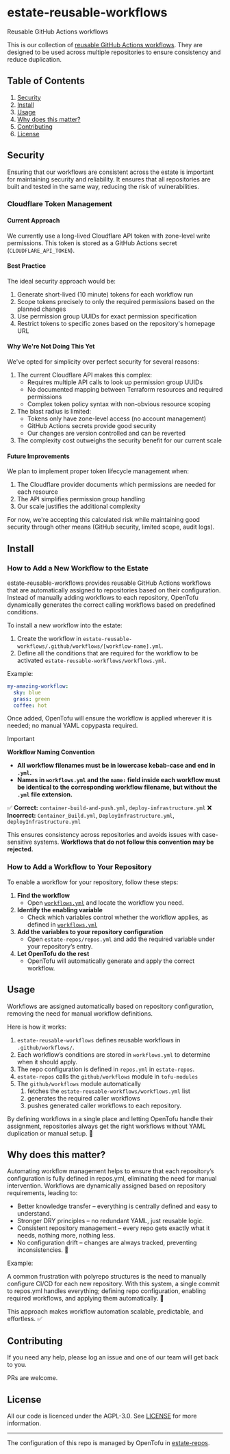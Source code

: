 [//]: # (STANDARD README)
[//]: # (https://github.com/RichardLitt/standard-readme)
[//]: # (----------------------------------------------)
[//]: # (Uncomment optional sections as required)
[//]: # (----------------------------------------------)

[//]: # (Title)
[//]: # (Match repository name)
[//]: # (REQUIRED)

# estate-reusable-workflows

[//]: # (Banner)
[//]: # (OPTIONAL)
[//]: # (Must not have its own title)
[//]: # (Must link to local image in current repository)


[//]: # (Badges)
[//]: # (OPTIONAL)
[//]: # (Must not have its own title)


[//]: # (Short description)
[//]: # (REQUIRED)
[//]: # (An overview of the intentions of this repo)
[//]: # (Must not have its own title)
[//]: # (Must be less than 120 characters)
[//]: # (Must match GitHub's description)

Reusable GitHub Actions workflows

[//]: # (Long Description)
[//]: # (OPTIONAL)
[//]: # (Must not have its own title)
[//]: # (A detailed description of the repo)

This is our collection of [reusable GitHub Actions workflows](https://resources.github.com/learn/pathways/automation/intermediate/create-reusable-workflows-in-github-actions/). They are designed to be used across multiple repositories to ensure consistency and reduce duplication.


## Table of Contents

[//]: # (REQUIRED)
[//]: # (Delete as appropriate)

1. [Security](#security)
1. [Install](#install)
1. [Usage](#usage)
2. [Why does this matter?](#why-does-this-matter-)
1. [Contributing](#contributing)
1. [License](#license)

## Security
[//]: # (OPTIONAL)
[//]: # (May go here if it is important to highlight security concerns.)

Ensuring that our workflows are consistent across the estate is important for maintaining security and reliability.
It ensures that all repositories are built and tested in the same way, reducing the risk of vulnerabilities.

### Cloudflare Token Management

#### Current Approach
We currently use a long-lived Cloudflare API token with zone-level write permissions. This token is stored as a GitHub Actions secret (`CLOUDFLARE_API_TOKEN`).

#### Best Practice
The ideal security approach would be:
1. Generate short-lived (10 minute) tokens for each workflow run
2. Scope tokens precisely to only the required permissions based on the planned changes
3. Use permission group UUIDs for exact permission specification
4. Restrict tokens to specific zones based on the repository's homepage URL

#### Why We're Not Doing This Yet
We've opted for simplicity over perfect security for several reasons:
1. The current Cloudflare API makes this complex:
   - Requires multiple API calls to look up permission group UUIDs
   - No documented mapping between Terraform resources and required permissions
   - Complex token policy syntax with non-obvious resource scoping
2. The blast radius is limited:
   - Tokens only have zone-level access (no account management)
   - GitHub Actions secrets provide good security
   - Our changes are version controlled and can be reverted
3. The complexity cost outweighs the security benefit for our current scale

#### Future Improvements
We plan to implement proper token lifecycle management when:
1. The Cloudflare provider documents which permissions are needed for each resource
2. The API simplifies permission group handling
3. Our scale justifies the additional complexity

For now, we're accepting this calculated risk while maintaining good security through other means (GitHub security, limited scope, audit logs).

[//]: # (## Background)
[//]: # (OPTIONAL)
[//]: # (Explain the motivation and abstract dependencies for this repo)

## Install

[//]: # (Explain how to install the thing.)
[//]: # (OPTIONAL IF documentation repo)
[//]: # (ELSE REQUIRED)

### How to Add a New Workflow to the Estate
estate-reusable-workflows provides reusable GitHub Actions workflows that are automatically assigned to repositories based on their configuration. Instead of manually adding workflows to each repository, OpenTofu dynamically generates the correct calling workflows based on predefined conditions.

To install a new workflow into the estate:
1.	Create the workflow in `estate-reusable-workflows/.github/workflows/[workflow-name].yml`.
2.	Define all the conditions that are required for the workflow to be activated `estate-reusable-workflows/workflows.yml`.

Example:

```yaml
my-amazing-workflow:
  sky: blue
  grass: green
  coffee: hot
```

Once added, OpenTofu will ensure the workflow is applied wherever it is needed; no manual YAML copypasta required.


> [!IMPORTANT]
> **Workflow Naming Convention**
>
> - **All workflow filenames must be in lowercase kebab-case and end in `.yml`.**
> - **Names in `workflows.yml` and the `name:` field inside each workflow must be identical to the corresponding workflow filename, but without the `.yml` file extension.**
>
> ✅ **Correct:** `container-build-and-push.yml`, `deploy-infrastructure.yml`
> ❌ **Incorrect:** `Container_Build.yml`, `DeployInfrastructure.yml`, `deployInfrastructure.yml`
>
> This ensures consistency across repositories and avoids issues with case-sensitive systems.
> **Workflows that do not follow this convention may be rejected.**

### How to Add a Workflow to Your Repository

To enable a workflow for your repository, follow these steps:

1. **Find the workflow**
   - Open [`workflows.yml`](workflows.yml) and locate the workflow you need.
2. **Identify the enabling variable**
   - Check which variables control whether the workflow applies, as defined in [`workflows.yml`](workflows.yml)
3. **Add the variables to your repository configuration**
   - Open `estate-repos/repos.yml` and add the required variable under your repository’s entry.
4. **Let OpenTofu do the rest**
   - OpenTofu will automatically generate and apply the correct workflow.



## Usage
[//]: # (REQUIRED)
[//]: # (Explain what the thing does. Use screenshots and/or videos.)


Workflows are assigned automatically based on repository configuration, removing the need for manual workflow definitions.

Here is how it works:
1.	`estate-reusable-workflows` defines reusable workflows in `.github/workflows/`.
2.	Each workflow’s conditions are stored in `workflows.yml` to determine when it should apply.
3.	The repo configuration is defined in `repos.yml` in `estate-repos`.
4. `estate-repos` calls the `github/workflows` module in `tofu-modules`
5. The `github/workflows` module automatically
   1. fetches the `estate-reusable-workflows/workflows.yml` list
   2. generates the required caller workflows
   3. pushes generated caller workflows to each repository.

By defining workflows in a single place and letting OpenTofu handle their assignment, repositories always get the right workflows without YAML duplication or manual setup. 🚀




[//]: # (Extra sections)
[//]: # (OPTIONAL)
[//]: # (This should not be called "Extra Sections".)
[//]: # (This is a space for ≥0 sections to be included,)
[//]: # (each of which must have their own titles.)

## Why does this matter?
Automating workflow management helps to ensure that each repository’s configuration is fully defined in repos.yml, eliminating the need for manual intervention.
Workflows are dynamically assigned based on repository requirements, leading to:
- Better knowledge transfer – everything is centrally defined and easy to understand.
- Stronger DRY principles – no redundant YAML, just reusable logic.
- Consistent repository management – every repo gets exactly what it needs, nothing more, nothing less.
- No configuration drift – changes are always tracked, preventing inconsistencies. 🚀

Example:

A common frustration with polyrepo structures is the need to manually configure CI/CD for each new repository.
With this system, a single commit to repos.yml handles everything; defining repo configuration, enabling required workflows, and applying them automatically. 🚀

This approach makes workflow automation scalable, predictable, and effortless. ✅



[//]: # (## API)
[//]: # (OPTIONAL)
[//]: # (Describe exported functions and objects)



[//]: # (## Maintainers)
[//]: # (OPTIONAL)
[//]: # (List maintainers for this repository)
[//]: # (along with one way of contacting them - GitHub link or email.)



[//]: # (## Thanks)
[//]: # (OPTIONAL)
[//]: # (State anyone or anything that significantly)
[//]: # (helped with the development of this project)



## Contributing
[//]: # (REQUIRED)
If you need any help, please log an issue and one of our team will get back to you.

PRs are welcome.


## License
[//]: # (REQUIRED)

All our code is licenced under the AGPL-3.0. See [LICENSE](LICENSE) for more information.

---

The configuration of this repo is managed by OpenTofu in [estate-repos](https://github.com/evoteum/estate-repos).
